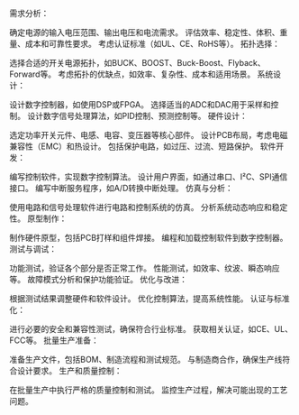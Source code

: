 需求分析：

确定电源的输入电压范围、输出电压和电流需求。
评估效率、稳定性、体积、重量、成本和可靠性要求。
考虑认证标准（如UL、CE、RoHS等）。
拓扑选择：

选择合适的开关电源拓扑，如BUCK、BOOST、Buck-Boost、Flyback、Forward等。
考虑拓扑的优缺点，如效率、复杂性、成本和适用场景。
系统设计：

设计数字控制器，如使用DSP或FPGA。
选择适当的ADC和DAC用于采样和控制。
设计数字信号处理算法，如PID控制、预测控制等。
硬件设计：

选定功率开关元件、电感、电容、变压器等核心部件。
设计PCB布局，考虑电磁兼容性（EMC）和热设计。
包括保护电路，如过压、过流、短路保护。
软件开发：

编写控制软件，实现数字控制算法。
设计用户界面，如通过串口、I²C、SPI通信接口。
编写中断服务程序，如A/D转换中断处理。
仿真与分析：

使用电路和信号处理软件进行电路和控制系统的仿真。
分析系统动态响应和稳定性。
原型制作：

制作硬件原型，包括PCB打样和组件焊接。
编程和加载控制软件到数字控制器。
测试与调试：

功能测试，验证各个部分是否正常工作。
性能测试，如效率、纹波、瞬态响应等。
故障模式分析和保护功能验证。
优化与改进：

根据测试结果调整硬件和软件设计。
优化控制算法，提高系统性能。
认证与标准化：

进行必要的安全和兼容性测试，确保符合行业标准。
获取相关认证，如CE、UL、FCC等。
批量生产准备：

准备生产文件，包括BOM、制造流程和测试规范。
与制造商合作，确保生产线符合设计要求。
生产和质量控制：

在批量生产中执行严格的质量控制和测试。
监控生产过程，解决可能出现的工艺问题。